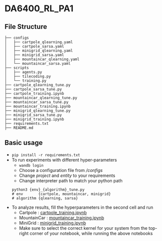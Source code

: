 # DA6400_RL_PA1

## File Structure 

```
├── configs
│   ├── cartpole_qlearning.yaml
│   ├── cartpole_sarsa.yaml
│   ├── minigrid_qlearning.yaml
│   ├── minigrid_sarsa.yaml
│   ├── mountaincar_qlearning.yaml
│   └── mountaincar_sarsa.yaml
├── scripts
│   ├── agents.py
│   ├── tilecoding.py
│   └── training.py
├── cartpole_qlearning_tune.py
├── cartpole_sarsa_tune.py
├── cartpole_training.ipynb
├── mountaincar_qlearning_tune.py
├── mountaincar_sarsa_tune.py
├── mountaincar_training.ipynb
├── minigrid_qlearning_tune.py
├── minigrid_sarsa_tune.py
├── minigrid_training.ipynb
├── requirements.txt
├── README.md
```
## Basic usage
- ```pip install -r requirements.txt```
- To run experiments with different hyper-parameters
    - ```wandb login```
    - Choose a configuration file from <i>/configs</i>
    - Change <i>project</i> and <i>entity</i> to your requirements
    - Change interpreter path to match your python path
    ```
    python3 {env}_{algorithm}_tune.py
    # env       {cartpole, mountaincar, minigrid}
    # algorithm {qlearning, sarsa}
    ```
- To analyze results, fill the hyperparameters in the second cell and run
  - Cartpole  : [cartpole_training.ipynb](cartpole_training.ipynb)
  - MountainCar  : [mountaincar_training.ipynb](mountaincar_training.ipynb)
  - MiniGrid  : [minigrid_training.ipynb](minigrid_training.ipynb)
  - Make sure to select the correct kernel for your system from the top-right corner of your notebook, while running the above notebooks
